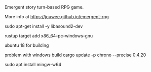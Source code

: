 Emergent story turn-based RPG game.

More info at https://jouwee.github.io/emergent-rpg

sudo apt-get install -y libasound2-dev

rustup target add x86_64-pc-windows-gnu

ubuntu 18 for building

problem with windows build
cargo update -p chrono --precise 0.4.20

sudo apt install mingw-w64